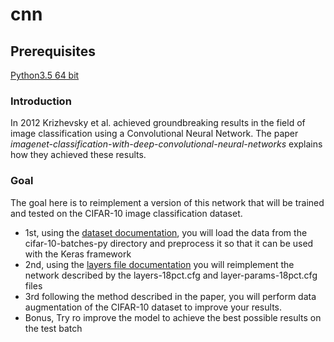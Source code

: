 # cnn

## Prerequisites
[Python3.5 64 bit](https://www.python.org/downloads)

### Introduction

In 2012 Krizhevsky et al. achieved groundbreaking results in the field of image classification using a Convolutional Neural Network. The paper *imagenet-classification-with-deep-convolutional-neural-networks* explains how they achieved these results.

### Goal

The goal here is to reimplement a version of this network that will be trained and tested on the CIFAR-10 image classification dataset.

- 1st, using the [dataset documentation](http://www.cs.toronto.edu/~kriz/cifar.html), you will load the data from the cifar-10-batches-py directory and preprocess it so that it can be used with the Keras framework
- 2nd, using the [layers file documentation](https://code.google.com/archive/p/cuda-convnet/wikis/LayerParams.wiki) you will reimplement the network described by the layers-18pct.cfg and layer-params-18pct.cfg files
- 3rd following the method described in the paper, you will perform data augmentation of the CIFAR-10 dataset to improve your results.
- Bonus, Try ro improve the model to achieve the best possible results on the test batch


